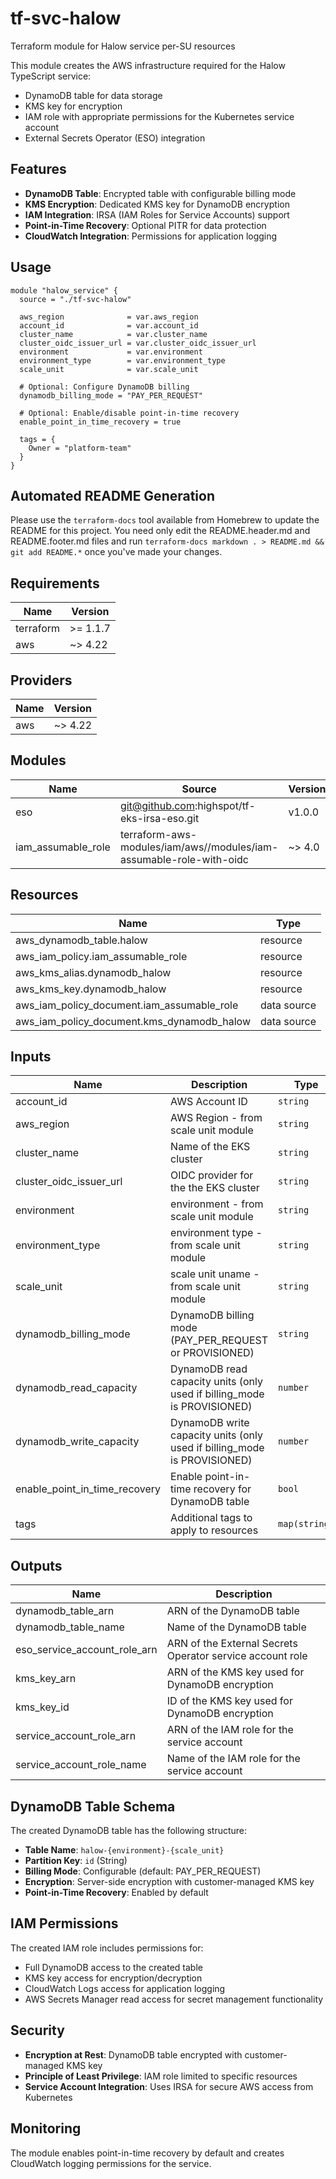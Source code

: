 # tf-svc-halow

Terraform module for Halow service per-SU resources

This module creates the AWS infrastructure required for the Halow TypeScript service:
- DynamoDB table for data storage
- KMS key for encryption
- IAM role with appropriate permissions for the Kubernetes service account
- External Secrets Operator (ESO) integration

## Features

- **DynamoDB Table**: Encrypted table with configurable billing mode
- **KMS Encryption**: Dedicated KMS key for DynamoDB encryption
- **IAM Integration**: IRSA (IAM Roles for Service Accounts) support
- **Point-in-Time Recovery**: Optional PITR for data protection
- **CloudWatch Integration**: Permissions for application logging

## Usage

```hcl
module "halow_service" {
  source = "./tf-svc-halow"
  
  aws_region              = var.aws_region
  account_id              = var.account_id
  cluster_name            = var.cluster_name
  cluster_oidc_issuer_url = var.cluster_oidc_issuer_url
  environment             = var.environment
  environment_type        = var.environment_type
  scale_unit              = var.scale_unit
  
  # Optional: Configure DynamoDB billing
  dynamodb_billing_mode = "PAY_PER_REQUEST"
  
  # Optional: Enable/disable point-in-time recovery
  enable_point_in_time_recovery = true
  
  tags = {
    Owner = "platform-team"
  }
}
```

## Automated README Generation

Please use the `terraform-docs` tool available from Homebrew to update the README for this
project. You need only edit the README.header.md and README.footer.md files and run
`terraform-docs markdown . > README.md && git add README.*` once you've made your changes.

## Requirements

| Name | Version |
|------|---------|
| terraform | >= 1.1.7 |
| aws | ~> 4.22 |

## Providers

| Name | Version |
|------|---------|
| aws | ~> 4.22 |

## Modules

| Name | Source | Version |
|------|--------|---------|
| eso | git@github.com:highspot/tf-eks-irsa-eso.git | v1.0.0 |
| iam_assumable_role | terraform-aws-modules/iam/aws//modules/iam-assumable-role-with-oidc | ~> 4.0 |

## Resources

| Name | Type |
|------|------|
| aws_dynamodb_table.halow | resource |
| aws_iam_policy.iam_assumable_role | resource |
| aws_kms_alias.dynamodb_halow | resource |
| aws_kms_key.dynamodb_halow | resource |
| aws_iam_policy_document.iam_assumable_role | data source |
| aws_iam_policy_document.kms_dynamodb_halow | data source |

## Inputs

| Name | Description | Type | Default | Required |
|------|-------------|------|---------|:--------:|
| account_id | AWS Account ID | `string` | n/a | yes |
| aws_region | AWS Region - from scale unit module | `string` | n/a | yes |
| cluster_name | Name of the EKS cluster | `string` | n/a | yes |
| cluster_oidc_issuer_url | OIDC provider for the the EKS cluster | `string` | n/a | yes |
| environment | environment - from scale unit module | `string` | n/a | yes |
| environment_type | environment type - from scale unit module | `string` | n/a | yes |
| scale_unit | scale unit uname - from scale unit module | `string` | n/a | yes |
| dynamodb_billing_mode | DynamoDB billing mode (PAY_PER_REQUEST or PROVISIONED) | `string` | `"PAY_PER_REQUEST"` | no |
| dynamodb_read_capacity | DynamoDB read capacity units (only used if billing_mode is PROVISIONED) | `number` | `null` | no |
| dynamodb_write_capacity | DynamoDB write capacity units (only used if billing_mode is PROVISIONED) | `number` | `null` | no |
| enable_point_in_time_recovery | Enable point-in-time recovery for DynamoDB table | `bool` | `true` | no |
| tags | Additional tags to apply to resources | `map(string)` | `{}` | no |

## Outputs

| Name | Description |
|------|-------------|
| dynamodb_table_arn | ARN of the DynamoDB table |
| dynamodb_table_name | Name of the DynamoDB table |
| eso_service_account_role_arn | ARN of the External Secrets Operator service account role |
| kms_key_arn | ARN of the KMS key used for DynamoDB encryption |
| kms_key_id | ID of the KMS key used for DynamoDB encryption |
| service_account_role_arn | ARN of the IAM role for the service account |
| service_account_role_name | Name of the IAM role for the service account |

## DynamoDB Table Schema

The created DynamoDB table has the following structure:

- **Table Name**: `halow-{environment}-{scale_unit}`
- **Partition Key**: `id` (String)
- **Billing Mode**: Configurable (default: PAY_PER_REQUEST)
- **Encryption**: Server-side encryption with customer-managed KMS key
- **Point-in-Time Recovery**: Enabled by default

## IAM Permissions

The created IAM role includes permissions for:

- Full DynamoDB access to the created table
- KMS key access for encryption/decryption
- CloudWatch Logs access for application logging
- AWS Secrets Manager read access for secret management functionality

## Security

- **Encryption at Rest**: DynamoDB table encrypted with customer-managed KMS key
- **Principle of Least Privilege**: IAM role limited to specific resources
- **Service Account Integration**: Uses IRSA for secure AWS access from Kubernetes

## Monitoring

The module enables point-in-time recovery by default and creates CloudWatch logging permissions for the service.